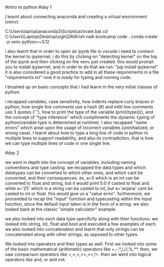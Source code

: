 #intro to python
#day 1

I learnt about connecting anaconda and creating a virtual environment (venv):

C:\Users\laptop\anaconda3\Scripts\activate.bat
cd C:\Users\Laptop\Desktop\sigh\DA\Krish naik bootcamp
code .
conda create -p venv python==3.12

i also learnt that in order to open an ipynb file in vscode i need to connect the kernel to ipykernel, i do this by clicking on "detecting kernel" on the top of the ipynb and then clicking on the venv just created. this would prompt you to install ipykernel, and in order to do that we run:
"pip install ipykernel"
it is also considered a good practice to add in all these requirements in a file "requirements.txt"
now it is ready for typing and running code.

I brushed up on basic concepts that i had learnt in the very initial classes of python.

i recapped variables, case sensitivity, how indents replace curly braces in python, how single line comments use a hash (#) and milti line comments use 3 quotes ('''), how to print the type of the variable (print(type())), and the concept of "type inference" which compliments the dynamic typing of python(variable type is determined at runtime). I also recapped "name errors"  which arise upon the usage of incorrect variables (uninitialized, or wrong case). I learnt about how to type a long line of code in python in multiple lines to support readability, and also its contradiction, that is how we can type multiple lines of code in one single line.


#day 2

we went in depth into the concept of variables, including naming conventions and type casting. we recapped the data types and which datatypes can be converted to which other ones, and which cant be converted, and their consequences. ex, a=5 which is an int can be converted to float and string, but it would print 5.0 if casted to float and while a='25' which is a string can be casted to int, but a='anjana' cant be casted to int or float. this would give us a "value error". furthermore, we proceeded to recap the "input" function and typecasting within the input function, since the default input taken is in the form of a string. we also looked back at the classic "simple calculator" example.

we also looked into each data type specificlly along with thier functions. we looked into string, int, float and bool and executed a few examples of each. we also looked into concatenation and learnt that only strings can be concatenated along with other strings, as opposed to other types.

We looked into operators and their types as well. First we looked into some of the basic mathematical (arithmetic) operators like +,-,*,/,//,%,**. then, we saw comparison operators like >,=,<,>=,<=,!=. then we went into logical operators like and, or and not. 


